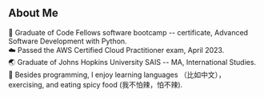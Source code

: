 

## About Me
:snake: Graduate of Code Fellows software bootcamp -- certificate, Advanced Software Development with Python. <br />
:cloud: Passed the AWS Certified Cloud Practitioner exam, April 2023. <br /> 
:earth_asia: Graduate of Johns Hopkins University SAIS -- MA, International Studies. <br />
:ramen: Besides programming, I enjoy learning languages （比如中文），exercising, and eating spicy food (我不怕辣，怕不辣). <br />


<!-- [![Dwight's GitHub stats](https://github-readme-stats.vercel.app/api?username=dlindqu3)](https://github.com/dlindqu3/github-readme-stats)
 -->

<!--
**dlindqu3/dlindqu3** is a ✨ _special_ ✨ repository because its `README.md` (this file) appears on your GitHub profile.

Here are some ideas to get you started:

- 🔭 I’m currently working on ...
- 🌱 I’m currently learning ...
- 👯 I’m looking to collaborate on ...
- 🤔 I’m looking for help with ...
- 💬 Ask me about ...
- 📫 How to reach me: ...
- 😄 Pronouns: ...
- ⚡ Fun fact: ...
-->
